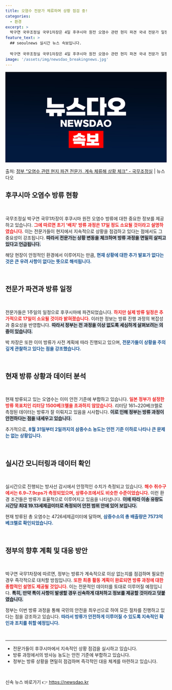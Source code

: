 ```yaml
---
title: 오염수 전문가 체류하며 상황 점검 중!
categories:
  - 환경
excerpt: >
  박구연 국무조정실 국무1차장은 4일 후쿠시마 원전 오염수 관련 현지 파견 국내 전문가 일정에 대한 기자 질의…
feature_text: >
  ## seoulnews 실시간 뉴스 속보입니다.

  박구연 국무조정실 국무1차장은 4일 후쿠시마 원전 오염수 관련 현지 파견 국내 전문가 일정에 대한 기자 질의…
image: '/assets/img/newsdao_breakingnews.jpg'
---
```


![뉴스다오 속보](/assets/img/newsdao_breakingnews.jpg)

<p>출처: <a href="https://newsdao.kr/1787" rel="dofollow">정부 “오염수 관련 현지 파견 전문가, 계속 체류해 상황 체크”  - 국무조정실</a> | 뉴스다오</p>

<h2 data-ke-size="size26">후쿠시마 오염수 방류 현황</h2>

<p data-ke-size="size16">&nbsp;</p>

국무조정실 박구연 국무1차장이 후쿠시마 원전 오염수 방류에 대한 중요한 정보를 제공하고 있습니다. <b><span style="color: #ee2323;">그에 따르면 초기 '배치' 방류 과정은 17일 정도 소요될 것이라고 설명하였습니다.</span></b> 이는 전문가들이 현지에서 지속적으로 상황을 점검하고 있다는 점에서도 그 중요성이 강조됩니다. <b><span style="background-color: #21538527;">따라서 전문가는 상황 변동을 체크하며 방류 과정을 면밀히 살피고 있다고 언급됩니다.</span></b> 

해당 현장이 안정적인 환경에서 이루어지는 만큼, <b><span style="color: #1a5490;">현재 상황에 대한 추가 발표가 없다는 것은 큰 우려 사항이 없다는 뜻으로 해석됩니다.</span></b>

<p data-ke-size="size16">&nbsp;</p>

<h2 data-ke-size="size26">전문가 파견과 방류 일정</h2>

<p data-ke-size="size16">&nbsp;</p>

전문가들은 1주일의 일정으로 후쿠시마에 파견되었습니다. <b><span style="color: #ee2323;">하지만 실제 방류 일정은 추가적으로 17일이 소요될 것이라 밝혀졌습니다.</span></b> 이러한 정보는 방류 진행 과정의 복잡성과 중요성을 반영합니다. <b><span style="background-color: #21538527;">따라서 정부는 전 과정을 이상 없도록 세심하게 살펴보려는 의중이 있습니다.</span></b> 

박 차장은 또한 이미 방류가 사전 계획에 따라 진행되고 있으며, <b><span style="color: #1a5490;">전문가들이 상황을 주의 깊게 관찰하고 있다는 점을 강조했습니다.</span></b>

<p data-ke-size="size16">&nbsp;</p>

<h2 data-ke-size="size26">현재 방류 상황과 데이터 분석</h2>

<p data-ke-size="size16">&nbsp;</p>

현재 방류되고 있는 오염수는 이미 안전 기준에 부합하고 있습니다. <b><span style="color: #ee2323;">일본 정부가 설정한 방류 목표치인 리터당 1500베크렐을 초과하지 않았습니다.</span></b> 리터당 161~220베크렐로 측정된 데이터는 방류가 잘 이뤄지고 있음을 시사합니다. <b><span style="background-color: #21538527;">이로 인해 정부는 방류 과정이 안전하다는 점을 내세우고 있습니다.</span></b> 

추가적으로, <b><span style="color: #1a5490;">8월 31일부터 2일까지의 삼중수소 농도는 안전 기준 이하로 나타나 큰 문제는 없는 상황입니다.</span></b>

<p data-ke-size="size16">&nbsp;</p>

<h2 data-ke-size="size26">실시간 모니터링과 데이터 확인</h2>

<p data-ke-size="size16">&nbsp;</p>

실시간으로 진행되는 방사선 감시에서 안정적인 수치가 측정되고 있습니다. <b><span style="color: #ee2323;">해수 취수구에서는 6.9~7.9cps가 측정되었으며, 상류수조에서도 비슷한 수준이었습니다.</span></b> 이런 환경 조건들은 방류가 효율적으로 이루어지고 있음을 나타냅니다. <b><span style="background-color: #21538527;">이에 따라 이송 유량도 시간당 최대 19.13세제곱미터로 측정되어 안전 범위 안에 있어 보입니다.</span></b> 

현재 방류된 총 오염수는 4726세제곱미터에 달하며, <b><span style="color: #1a5490;">삼중수소의 총 배출량은 7573억 베크렐로 확인되었습니다.</span></b>

<p data-ke-size="size16">&nbsp;</p>

<h2 data-ke-size="size26">정부의 향후 계획 및 대응 방안</h2>

<p data-ke-size="size16">&nbsp;</p>

박구연 국무1차장에 따르면, 정부는 방류가 계속적으로 이상 없는지를 점검하며 필요한 경우 즉각적으로 대처할 방침입니다. <b><span style="color: #ee2323;">또한 최종 활동 계획이 완료되면 방류 과정에 대한 종합적인 설명도 제공될 것입니다.</span></b> 이는 전문적인 데이터를 토대로 이루어질 예정입니다. <b><span style="background-color: #21538527;">특히, 만약 특이 사항이 발생할 경우 신속하게 대처하고 정보를 제공할 것이라고 덧붙였습니다.</span></b> 

정부는 이번 방류 과정을 통해 국민의 안전을 최우선으로 하여 모든 절차를 진행하고 있다는 점을 강조하고 있습니다. <b><span style="color: #1a5490;">따라서 방류가 안전하게 이루어질 수 있도록 지속적인 확인과 조치를 취할 예정입니다.</span></b>

<p data-ke-size="size16">&nbsp;</p>

<hr>

<ul>
    <li>전문가들이 후쿠시마에서 지속적인 상황 점검을 실시하고 있습니다.</li>
    <li>방류 과정에서의 방사능 농도는 안전 기준에 부합하고 있습니다.</li>
    <li>정부는 방류 상황을 면밀히 점검하며 즉각적인 대응 체계를 마련하고 있습니다.</li>
</ul>
<p data-ke-size="size16">&nbsp;</p> 

신속 뉴스 바로가기 👉 <a href="https://newsdao.kr" rel="dofollow">https://newsdao.kr</a>



